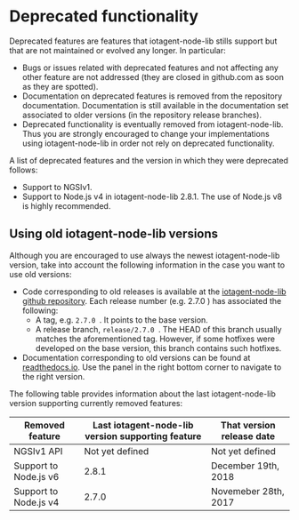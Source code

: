 # Deprecated functionality

Deprecated features are features that iotagent-node-lib stills support but that are
not maintained or evolved any longer. In particular:

-   Bugs or issues related with deprecated features and not affecting
    any other feature are not addressed (they are closed in github.com
    as soon as they are spotted).
-   Documentation on deprecated features is removed from the repository documentation.
    Documentation is still available in the documentation set associated to older versions
    (in the repository release branches).
-   Deprecated functionality is eventually removed from iotagent-node-lib. Thus you
    are strongly encouraged to change your implementations using iotagent-node-lib
    in order not rely on deprecated functionality.

A list of deprecated features and the version in which they were deprecated follows:

* Support to NGSIv1.
* Support to Node.js v4 in iotagent-node-lib 2.8.1. The use of Node.js v8 is highly recommended.

## Using old iotagent-node-lib versions

Although you are encouraged to use always the newest iotagent-node-lib version, take into account the following
information in the case you want to use old versions:

* Code corresponding to old releases is available at the [iotagent-node-lib github repository](https://github.com/telefonicaid/iotagent-node-lib). Each release number
  (e.g. 2.7.0 ) has associated the following:
	* A tag, e.g. `2.7.0 `. It points to the base version.
	* A release branch, `release/2.7.0 `. The HEAD of this branch usually matches the aforementioned tag. However, if some
    hotfixes were developed on the base version, this branch contains such hotfixes.
* Documentation corresponding to old versions can be found at [readthedocs.io](https://iotagent-node-lib.readthedocs.io). Use the panel in the right bottom corner to navigate to the right version.

The following table provides information about the last iotagent-node-lib version supporting currently removed features:

| **Removed feature**                                                        | **Last iotagent-node-lib version supporting feature** | **That version release date**   |
|----------------------------------------------------------------------------|-------------------------------------------|---------------------------------|
| NGSIv1 API                               | Not yet defined                 | Not yet defined
| Support to Node.js v6                    | 2.8.1                           | December 19th, 2018            
| Support to Node.js v4                    | 2.7.0                           | Novemeber 28th, 2017             |
